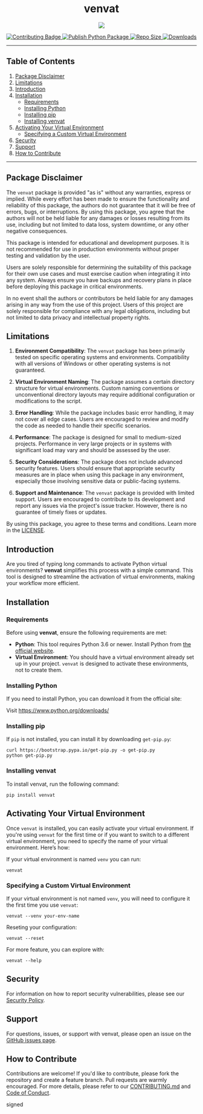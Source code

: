 <div align="center">

<h1>venvat</h1>

<p align="center">
  <img src="https://drive.google.com/uc?id=120eoXcHEWwuY0Wj5hsAZqMBOayuo8eIk" />
</p>


<p align="center">
  <a href="./CONTRIBUTING.md">
    <img src="https://img.shields.io/badge/Contributions-Welcome-brightgreen.svg?style=flat-square" alt="Contributing Badge"/>
  </a>
  <a href="https://github.com/Kelocker/venvat/blob/main/.github/workflows/publish.yml">
    <img src="https://github.com/Kelocker/venvat/actions/workflows/publish.yml/badge.svg" alt="Publish Python Package"/>
  </a>
  <a href="https://github.com/Kelocker/venvat">
    <img src="https://img.shields.io/github/repo-size/Kelocker/venvat.svg?style=flat-square" alt="Repo Size"/>
  </a>
  <a href="https://pepy.tech/project/venvat">
    <img src="https://static.pepy.tech/badge/venvat" alt="Downloads"/>
  </a>
</p>


</div>

- - -

## Table of Contents

1. [Package Disclaimer](#package-disclaimer)
2. [Limitations](#limitations)
3. [Introduction](#introduction)
4. [Installation](#installation)
    - [Requirements](#requirements)
    - [Installing Python](#installing-python)
    - [Installing pip](#installing-pip)
    - [Installing venvat](#installing-venvat)
5. [Activating Your Virtual Environment](#activating-your-virtual-environment)
    - [Specifying a Custom Virtual Environment](#specifying-a-custom-virtual-environment)
6. [Security](#security)
6. [Support](#support)
7. [How to Contribute](#how-to-contribute)

- - -

## Package Disclaimer
The `venvat` package is provided "as is" without any warranties, express or implied. While every effort has been made to ensure the functionality and reliability of this package, the authors do not guarantee that it will be free of errors, bugs, or interruptions. By using this package, you agree that the authors will not be held liable for any damages or losses resulting from its use, including but not limited to data loss, system downtime, or any other negative consequences.

This package is intended for educational and development purposes. It is not recommended for use in production environments without proper testing and validation by the user.

Users are solely responsible for determining the suitability of this package for their own use cases and must exercise caution when integrating it into any system. Always ensure you have backups and recovery plans in place before deploying this package in critical environments.

In no event shall the authors or contributors be held liable for any damages arising in any way from the use of this project. Users of this project are solely responsible for compliance with any legal obligations, including but not limited to data privacy and intellectual property rights.

## Limitations

1. **Environment Compatibility**: The `venvat` package has been primarily tested on specific operating systems and environments. Compatibility with all versions of Windows or other operating systems is not guaranteed.

2. **Virtual Environment Naming**: The package assumes a certain directory structure for virtual environments. Custom naming conventions or unconventional directory layouts may require additional configuration or modifications to the script.

3. **Error Handling**: While the package includes basic error handling, it may not cover all edge cases. Users are encouraged to review and modify the code as needed to handle their specific scenarios.

4. **Performance**: The package is designed for small to medium-sized projects. Performance in very large projects or in systems with significant load may vary and should be assessed by the user.

5. **Security Considerations**: The package does not include advanced security features. Users should ensure that appropriate security measures are in place when using this package in any environment, especially those involving sensitive data or public-facing systems.

6. **Support and Maintenance**: The `venvat` package is provided with limited support. Users are encouraged to contribute to its development and report any issues via the project's issue tracker. However, there is no guarantee of timely fixes or updates.

By using this package, you agree to these terms and conditions. Learn more in the [LICENSE](https://github.com/Kelocker/venvat/blob/main/LICENSE).


## Introduction
Are you tired of typing long commands to activate Python virtual environments? **venvat** simplifies this process with a simple command. This tool is designed to streamline the activation of virtual environments, making your workflow more efficient.

## Installation

### Requirements
Before using **venvat**, ensure the following requirements are met:
- **Python**: This tool requires Python 3.6 or newer. Install Python from [the official website](https://www.python.org/downloads/).
- **Virtual Environment**: You should have a virtual environment already set up in your project. `venvat` is designed to activate these environments, not to create them.


### Installing Python
If you need to install Python, you can download it from the official site:

Visit https://www.python.org/downloads/



### Installing pip
If `pip` is not installed, you can install it by downloading `get-pip.py`:

```
curl https://bootstrap.pypa.io/get-pip.py -o get-pip.py
python get-pip.py
```


### Installing venvat
To install venvat, run the following command:
```
pip install venvat
```


## Activating Your Virtual Environment

Once `venvat` is installed, you can easily activate your virtual environment. If you're using `venvat` for the first time or if you want to switch to a different virtual environment, you need to specify the name of your virtual environment. Here’s how:


If your virtual environment is named `venv` you can run:
```
venvat
```

### Specifying a Custom Virtual Environment
If your virtual environment is not named `venv`, you will need to configure it the first time you use `venvat`:

```
venvat --venv your-env-name
```

Reseting your configuration:
```
venvat --reset
```

For more feature, you can explore with:
```
venvat --help
```

## Security
For information on how to report security vulnerabilities, please see our [Security Policy](./SECURITY.md).


## Support
For questions, issues, or support with venvat, please open an issue on the [GitHub issues page](https://github.com/Kelocker/venvat/issues).

## How to Contribute
Contributions are welcome! If you'd like to contribute, please fork the repository and create a feature branch. Pull requests are warmly encouraged. For more details, please refer to our [CONTRIBUTING.md](https://github.com/Kelocker/venvat/blob/main/CONTRIBUTING.md) and [Code of Conduct](https://github.com/Kelocker/venvat/blob/main/CODE_OF_CONDUCT.md).



signed
